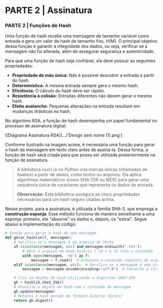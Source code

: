 # PARTE 2 | Assinatura
### PARTE 2 | Funções de Hash

Uma função de hash recebe uma mensagem de tamanho variável como entrada e gera um valor de hash de tamanho fixo, H(M). O principal objetivo dessa função é garantir a integridade dos dados, ou seja, verificar se a mensagem não foi alterada, além de assegurar segurança e autenticidade.

Para que uma função de hash seja confiável, ela deve possuir as seguintes propriedades:

- **Propriedade de mão única:** Não é possível descobrir a entrada a partir do hash.
- **Determinística:** A mesma entrada sempre gera o mesmo hash.
- **Eficiência:** O cálculo do hash deve ser rápido.
- **Resistência à colisão:** Entradas diferentes não devem gerar o mesmo hash.
- **Efeito avalanche:** Pequenas alterações na entrada resultam em mudanças drásticas no hash.

No algoritmo RSA, a função de hash desempenha um papel fundamental no processo de assinatura digital:

![Diagrama Assinatura RSA](.../'Design sem nome (1).png')

Conforme ilustrado na imagem acima, é necessária uma função para gerar o hash da mensagem em texto claro antes de assiná-la. Dessa forma, a função de hash será criada para que possa ser utilizada posteriormente na função de assinatura.

> A biblioteca `hashlib` no Python cria marcas únicas (chamadas de hashes) a partir de dados, como textos ou arquivos. Ela aplica algoritmos matemáticos (como SHA-256 ou MD5) para gerar uma sequência única de caracteres que representa os dados de entrada.
>
> 
> **Observação:** Esta biblioteca assegura as cinco propriedades necessárias para um hash seguro citadas acima.

Nesse projeto, para a assinatura, é utilizada a família SHA-3, que emprega a **construção esponja**. Esse método funciona de maneira semelhante a uma esponja: primeiro, ele "absorve" os dados e, depois, os "extrai". Segue abaixo a implementação do código:

```python
# Função para gerar o hash de uma mensagem
def gerar_hash(self, mensagem):
    # Verifica se a mensagem é um arquivo de texto
    if isinstance(mensagem, str) and mensagem.endswith('.txt'):  
        # Abre o arquivo em modo binário ('rb') e lê todo o conteúdo
        with open(mensagem, 'rb') as f:
            mensagem = f.read()  # Armazena o conteúdo completo do arquivo
    elif isinstance(mensagem, str):  # Verifica se a mensagem é uma string
        mensagem = mensagem.encode(encoding="utf-8")  # Converte a string para bytes usando a codificação UTF-8

    # Cria um objeto de hash utilizando o algoritmo SHA3-256
    gh = hashlib.sha3_256()  
    # Atualiza o objeto de hash com o conteúdo da mensagem
    gh.update(mensagem)  
    # Retorna o hash gerado em formato binário (bytes)
    return gh.digest()
